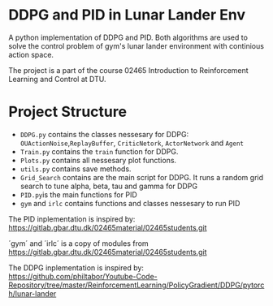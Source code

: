 # DDPG and PID in Lunar Lander Env


A python implementation of DDPG and PID. Both algorithms are used to solve the control problem of gym's lunar lander environment with continious action space.

The project is a part of the course 02465 Introduction to Reinforcement Learning and Control at DTU.

# Project Structure
* `DDPG.py` contains the classes nessesary for DDPG: `OUActionNoise`,`ReplayBuffer`, `CriticNetork`, `ActorNetwork` and `Agent`
* `Train.py` contains the `train` function for DDPG.
* `Plots.py` contains all nessesary plot functions.
* `utils.py` contains save methods.
* `Grid_Search` contains are the main script for DDPG. It runs a random grid search to tune alpha, beta, tau and gamma for DDPG
* `PID.py`is the main functions for PID 
* `gym` and `irlc` contains functions and classes nessesary to run PID

The PID inplementation is inspired by: https://gitlab.gbar.dtu.dk/02465material/02465students.git

´gym´ and ´irlc´ is a copy of modules from https://gitlab.gbar.dtu.dk/02465material/02465students.git

The DDPG inplementation is inspired by: https://github.com/philtabor/Youtube-Code-Repository/tree/master/ReinforcementLearning/PolicyGradient/DDPG/pytorch/lunar-lander

